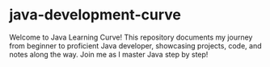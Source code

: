 # java-development-curve
Welcome to Java Learning Curve! This repository documents my journey from beginner to proficient Java developer, showcasing projects, code, and notes along the way. Join me as I master Java step by step!

